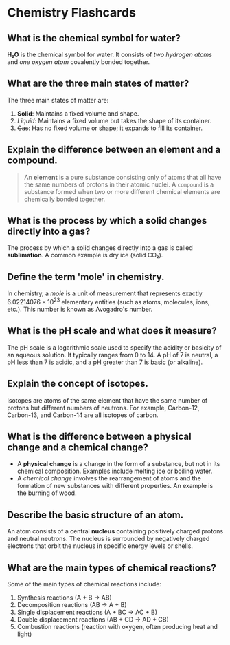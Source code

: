 <!-- description: This is a detailed description of your flashcard deck. You can include multiple paragraphs and even some basic formatting like **bold** or *italic* text. -->


# Chemistry Flashcards

## What is the chemical symbol for water?

**H₂O** is the chemical symbol for water. It consists of *two hydrogen atoms* and *one oxygen atom* covalently bonded together.

## What are the three main states of matter?

The three main states of matter are:

1.  **Solid**: Maintains a fixed volume and shape.
2.  *Liquid*: Maintains a fixed volume but takes the shape of its container.
3.  ~~Gas~~: Has no fixed volume or shape; it expands to fill its container.

## Explain the difference between an element and a compound.

> An **element** is a pure substance consisting only of atoms that all have the same numbers of protons in their atomic nuclei.
> A `compound` is a substance formed when two or more different chemical elements are chemically bonded together.

## What is the process by which a solid changes directly into a gas?

The process by which a solid changes directly into a gas is called **sublimation**. A common example is dry ice (solid CO₂).

## Define the term 'mole' in chemistry.

In chemistry, a *mole* is a unit of measurement that represents exactly $6.02214076 \times 10^{23}$ elementary entities (such as atoms, molecules, ions, etc.). This number is known as Avogadro's number.

## What is the pH scale and what does it measure?

The pH scale is a logarithmic scale used to specify the acidity or basicity of an aqueous solution. It typically ranges from 0 to 14. A pH of 7 is neutral, a pH less than 7 is acidic, and a pH greater than 7 is basic (or alkaline).

## Explain the concept of isotopes.

Isotopes are atoms of the same element that have the same number of protons but different numbers of neutrons. For example, Carbon-12, Carbon-13, and Carbon-14 are all isotopes of carbon.

## What is the difference between a physical change and a chemical change?

- A **physical change** is a change in the form of a substance, but not in its chemical composition. Examples include melting ice or boiling water.
- A *chemical change* involves the rearrangement of atoms and the formation of new substances with different properties. An example is the burning of wood.

## Describe the basic structure of an atom.

An atom consists of a central **nucleus** containing positively charged protons and neutral neutrons. The nucleus is surrounded by negatively charged electrons that orbit the nucleus in specific energy levels or shells.

## What are the main types of chemical reactions?

Some of the main types of chemical reactions include:

1.  Synthesis reactions (A + B → AB)
2.  Decomposition reactions (AB → A + B)
3.  Single displacement reactions (A + BC → AC + B)
4.  Double displacement reactions (AB + CD → AD + CB)
5.  Combustion reactions (reaction with oxygen, often producing heat and light)
